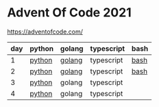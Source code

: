 # Advent Of Code 2021

https://adventofcode.com/


| day  | python  | golang  | typescript |  bash |
|---|---|---|---|---|
| 1  | [python](https://github.com/skyying/advent_of_code_2021/blob/master/src/day1/day1.py)  | [golang](https://github.com/skyying/advent_of_code_2021/blob/master/src/day1/day1.go)  | typescript  | [bash](https://github.com/skyying/advent_of_code_2021/blob/master/src/day1/day1.sh)  |
| 2  | [python](https://github.com/skyying/advent_of_code_2021/blob/master/src/day2/day2.py)  | [golang](https://github.com/skyying/advent_of_code_2021/blob/master/src/day2/day2.go)  | typescript  | [bash](https://github.com/skyying/advent_of_code_2021/blob/master/src/day2/day2.sh)  |
| 3  | [python](https://github.com/skyying/advent_of_code_2021/blob/master/src/day3/day3.py)  | golang  | typescript  |   |
| 4  | [python](https://github.com/skyying/advent_of_code_2021/blob/master/src/day4/day4.py)  | golang  | typescript  |   |
